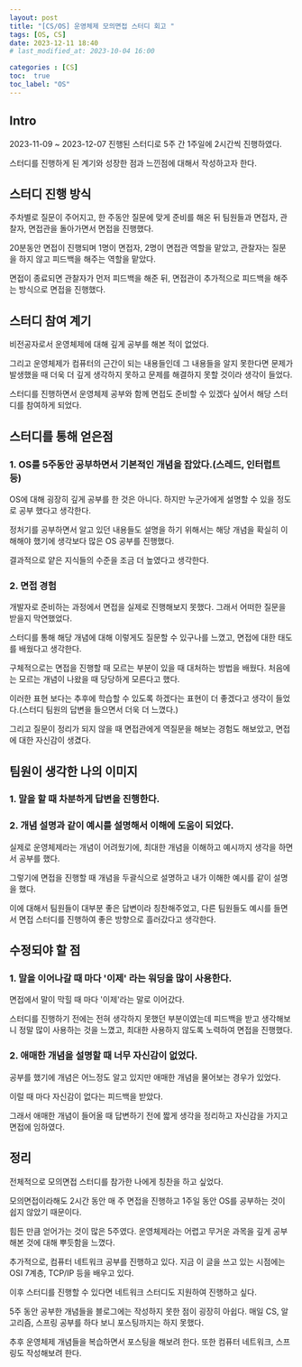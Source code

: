 ```yaml
---
layout: post
title: "[CS/OS] 운영체제 모의면접 스터디 회고 "
tags: [OS, CS]
date: 2023-12-11 18:40
# last_modified_at: 2023-10-04 16:00

categories : [CS]
toc:  true
toc_label: "OS"
---
```


## Intro
2023-11-09 ~ 2023-12-07 진행된 스터디로 5주 간 1주일에 2시간씩 진행하였다.

스터디를 진행하게 된 계기와 성장한 점과 느낀점에 대해서 작성하고자 한다.

## 스터디 진행 방식
주차별로 질문이 주어지고, 한 주동안 질문에 맞게 준비를 해온 뒤 팀원들과 면접자, 관찰자, 면접관을 돌아가면서 면접을 진행했다.

20분동안 면접이 진행되며 1명이 면접자, 2명이 면접관 역할을 맡았고, 관찰자는 질문을 하지 않고 피드백을 해주는 역할을 맡았다.

면접이 종료되면 관찰자가 먼저 피드백을 해준 뒤, 면접관이 추가적으로 피드백을 해주는 방식으로 면접을 진행했다.

## 스터디 참여 계기
비전공자로서 운영체제에 대해 깊게 공부를 해본 적이 없었다. 

그리고 운영체제가 컴퓨터의 근간이 되는 내용들인데 그 내용들을 알지 못한다면 문제가 발생했을 때 더욱 더 깊게 생각하지 못하고 문제를 해결하지 못할 것이라 생각이 들었다.<br> 

스터디를 진행하면서 운영체제 공부와 함께 면접도 준비할 수 있겠다 싶어서 해당 스터디를 참여하게 되었다.

## 스터디를 통해 얻은점
### 1. OS를 5주동안 공부하면서 기본적인 개념을 잡았다.(스레드, 인터럽트 등)
OS에 대해 굉장히 깊게 공부를 한 것은 아니다. 하지만 누군가에게 설명할 수 있을 정도로 공부 했다고 생각한다.<br>

정처기를 공부하면서 알고 있던 내용들도 설명을 하기 위해서는 해당 개념을 확실히 이해해야 했기에 생각보다 많은 OS 공부를 진행했다.

결과적으로 얕은 지식들의 수준을 조금 더 높였다고 생각한다.


### 2. 면접 경험
개발자로 준비하는 과정에서 면접을 실제로 진행해보지 못했다. 그래서 어떠한 질문을 받을지 막연했었다.<br>

스터디를 통해 해당 개념에 대해 이렇게도 질문할 수 있구나를 느꼈고, 면접에 대한 태도를 배웠다고 생각한다.<br>

구체적으로는 면접을 진행할 때 모르는 부분이 있을 때 대처하는 방법을 배웠다. 처음에는 모르는 개념이 나왔을 때 당당하게 모른다고 했다.<br>

이러한 표현 보다는 추후에 학습할 수 있도록 하겠다는 표현이 더 좋겠다고 생각이 들었다.(스터디 팀원의 답변을 들으면서 더욱 더 느꼈다.)<br>

그리고 질문이 정리가 되지 않을 때 면접관에게 역질문을 해보는 경험도 해보았고, 면접에 대한 자신감이 생겼다.


## 팀원이 생각한 나의 이미지
### 1. 말을 할 때 차분하게 답변을 진행한다.

### 2. 개념 설명과 같이 예시를 설명해서 이해에 도움이 되었다.
실제로 운영체제라는 개념이 어려웠기에, 최대한 개념을 이해하고 예시까지 생각을 하면서 공부를 했다.

그렇기에 면접을 진행할 때 개념을 두괄식으로 설명하고 내가 이해한 예시를 같이 설명을 했다.

이에 대해서 팀원들이 대부분 좋은 답변이라 칭찬해주었고, 다른 팀원들도 예시를 들면서 면접 스터디를 진행하여 좋은 방향으로 흘러갔다고 생각한다.

## 수정되야 할 점 
### 1. 말을 이어나갈 때 마다 '이제' 라는 워딩을 많이 사용한다.
면접에서 말이 막힐 때 마다 '이제'라는 말로 이어갔다. 

스터디를 진행하기 전에는 전혀 생각하지 못했던 부분이였는데 피드백을 받고 생각해보니 정말 많이 사용하는 것을 느꼈고, 최대한 사용하지 않도록 노력하여 면접을 진행했다.
  
### 2. 애매한 개념을 설명할 때 너무 자신감이 없었다.
공부를 했기에 개념은 어느정도 알고 있지만 애매한 개념을 물어보는 경우가 있었다.

이럴 때 마다 자신감이 없다는 피드백을 받았다.

그래서 애매한 개념이 들어올 때 답변하기 전에 짧게 생각을 정리하고 자신감을 가지고 면접에 임하였다.



## 정리
전체적으로 모의면접 스터디를 참가한 나에게 칭찬을 하고 싶었다.

모의면접이라해도 2시간 동안 매 주 면접을 진행하고 1주일 동안 OS를 공부하는 것이 쉽지 않았기 때문이다.

힘든 만큼 얻어가는 것이 많은 5주였다. 운영체제라는 어렵고 무거운 과목을 깊게 공부해본 것에 대해 뿌듯함을 느꼈다.

추가적으로, 컴퓨터 네트워크 공부를 진행하고 있다. 지금 이 글을 쓰고 있는 시점에는 OSI 7계층, TCP/IP 등을 배우고 있다.

이후 스터디를 진행할 수 있다면 네트워크 스터디도 지원하여 진행하고 싶다.

5주 동안 공부한 개념들을 블로그에는 작성하지 못한 점이 굉장히 아쉽다. 매일 CS, 알고리즘, 스프링 공부를 하다 보니 포스팅까지는 하지 못했다.

추후 운영체제 개념들을 복습하면서 포스팅을 해보려 한다. 또한 컴퓨터 네트워크, 스프링도 작성해보려 한다.






